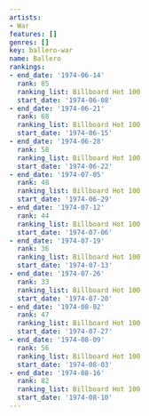 ```yaml
---
artists:
- War
features: []
genres: []
key: ballero-war
name: Ballero
rankings:
- end_date: '1974-06-14'
  rank: 85
  ranking_list: Billboard Hot 100
  start_date: '1974-06-08'
- end_date: '1974-06-21'
  rank: 68
  ranking_list: Billboard Hot 100
  start_date: '1974-06-15'
- end_date: '1974-06-28'
  rank: 58
  ranking_list: Billboard Hot 100
  start_date: '1974-06-22'
- end_date: '1974-07-05'
  rank: 48
  ranking_list: Billboard Hot 100
  start_date: '1974-06-29'
- end_date: '1974-07-12'
  rank: 44
  ranking_list: Billboard Hot 100
  start_date: '1974-07-06'
- end_date: '1974-07-19'
  rank: 36
  ranking_list: Billboard Hot 100
  start_date: '1974-07-13'
- end_date: '1974-07-26'
  rank: 33
  ranking_list: Billboard Hot 100
  start_date: '1974-07-20'
- end_date: '1974-08-02'
  rank: 47
  ranking_list: Billboard Hot 100
  start_date: '1974-07-27'
- end_date: '1974-08-09'
  rank: 56
  ranking_list: Billboard Hot 100
  start_date: '1974-08-03'
- end_date: '1974-08-16'
  rank: 82
  ranking_list: Billboard Hot 100
  start_date: '1974-08-10'
---
```


